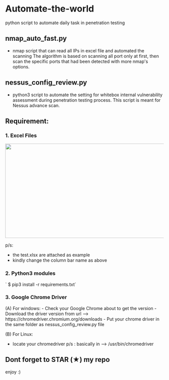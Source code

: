 # Automate-the-world
python script to automate daily task in penetration testing

## nmap_auto_fast.py ##
- nmap script that can read all IPs in excel file and automated the scanning
The algorithm is based on scanning all port only at first, then scan the specific ports that had been detected with more nmap's options.

## nessus_config_review.py ##
- python3 script to automate the setting for whitebox internal vulnerability assessment during penetration testing process. This script is meant for Nessus advance scan.

<h2> Requirement: </h2>
<h3> 1. Excel Files </h3>

<img src="https://github.com/saitamang/saitamang.github.io/blob/master/assets/images/excel_nessus.PNG" alt="" data-canonical-src="https://github.com/saitamang/saitamang.github.io/blob/master/assets/images/excel_nessus.PNG" width="1000" height="300" />

p/s: 
- the test.xlsx are attached as example
- kindly change the column bar name as above

<h3> 2. Python3 modules </h3>
` $ pip3 install -r requirements.txt`

<h3> 3. Google Chrome Driver </h3>
(A) For windows:
- Check your Google Chrome about to get the version
- Download the driver version from url --> https://chromedriver.chromium.org/downloads
- Put your chrome driver in the same folder as nessus_config_review.py file

(B) For Linux:
- locate your chromedriver
p/s : basically in --> /usr/bin/chromedriver

<h2>Dont forget to STAR (★) my repo</h2>

enjoy :)


